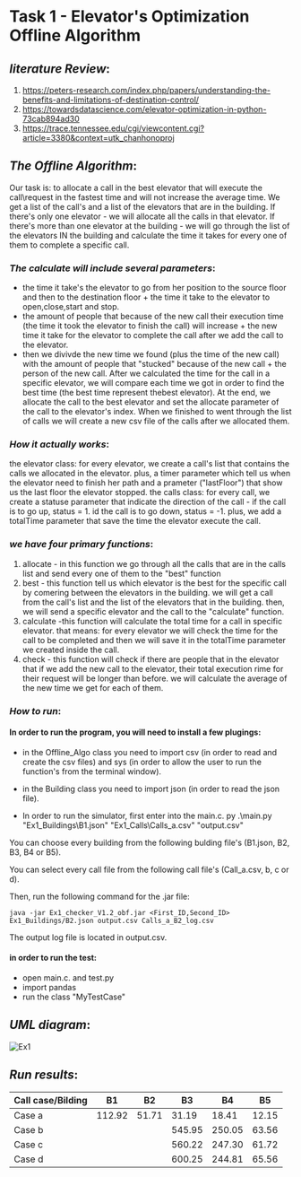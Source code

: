 # Task 1 - Elevator's Optimization Offline Algorithm 
## _literature Review_:
  1. https://peters-research.com/index.php/papers/understanding-the-benefits-and-limitations-of-destination-control/
  2. https://towardsdatascience.com/elevator-optimization-in-python-73cab894ad30
  3. https://trace.tennessee.edu/cgi/viewcontent.cgi?article=3380&context=utk_chanhonoproj

## _The Offline Algorithm_:
Our task is: to allocate a call in the best elevator that will execute the call\request in the fastest time and will not increase the average time.
We get a list of the call's and a list of the elevators that are in the building.
If there's only one elevator - we will allocate all the calls in that elevator.
If there's more than one elevator at the building - we will go through the list of the elevators IN the building and calculate the time it takes for every one of them to complete a specific call. 

### _The calculate will include several parameters_: 
- the time it take's the elevator to go from her position to the source floor and then to the destination floor + the time it take to the elevator to open,close,start and stop. 
- the amount of people that because of the new call their execution time (the time it took the elevator to finish the call) will increase + the new time it take for the elevator to complete the call after we add the call to the elevator.
- then we divivde the new time we found (plus the time of the new call) with the amount of people that "stucked" because of the new call + the person of the new call.
After we calculated the time for the call in a specific elevator, we will compare each time we got in order to find the best time (the best time represent thebest elevator).
At the end, we allocate the call to the best elevator and set the allocate parameter of the call to the elevator's index.
When we finished to went through the list of calls we will create a new csv file of the calls after we allocated them.

### _How it actually works_:
the elevator class: for every elevator, we create a call's list that contains the calls we allocated in the elevator. plus, a timer parameter which tell us when the elevator need to finish her path and a prameter ("lastFloor") that show us the last floor the elevator stopped.
the calls class: for every call, we create a statuse parameter that indicate the direction of the call - if the call is to go up, status = 1. id the call is to go down, status = -1. 
plus, we add a totalTime parameter that save the time the elevator execute the call. 

### _we have four primary functions_:
1. allocate - in this function we go through all the calls that are in the calls list and send every one of them to the "best" function
2. best - this function tell us which elevator is the best for the specific call by comering between the elevators in the building.
we will get a call from the call's list and the list of the elevators that in the building. then, we will send a specific elevator and the call to the "calculate" function.
3. calculate -this function will calculate the total time for a call in specific elevator.
that means: for every elevator we will check the time for the call to be completed and then we will save it in the totalTime parameter we created inside the call.
4. check - this function will check if there are people that in the elevator that if we add the new call to the elevator, their total execution rime for their request will be longer than before. we will calculate the average of the new time we get for each of them. 

### _How to run_:
#### In order to run the program, you will need to install a few plugings:
- in the Offline_Algo class  you need to import csv (in order to read and create the csv files) and sys (in order to allow the user to run the function's from the terminal window).
- in the Building class you need to import json (in order to read the json file).

- In order to run the simulator, first enter into the main.c.
    py .\main.py "Ex1_Buildings\B1.json" "Ex1_Calls\Calls_a.csv" "output.csv"
    
 You can choose every building from the following bulding file's (B1.json, B2, B3, B4 or B5).
 
 You can select every call file from the following call file's (Call_a.csv, b, c or d).
 
 Then, run the following command for the .jar file:

    java -jar Ex1_checker_V1.2_obf.jar <First_ID,Second_ID> Ex1_Buildings/B2.json output.csv Calls_a_B2_log.csv
    
 The output log file is located in output.csv.
 
#### in order to run the test: 
- open main.c. and test.py 
- import pandas
- run the class "MyTestCase"

## _UML diagram_: 
![Ex1](https://user-images.githubusercontent.com/93771702/142445572-4015aaeb-3348-4907-95de-53e74edc5612.png)

## _Run results_:

| Call case/Bilding | B1     | B2     | B3     | B4     | B5     |
|-------------------|--------|--------|--------|--------|--------|
|      Case a       | 112.92 |  51.71 |  31.19 |  18.41 |  12.15 |
|      Case b       |        |        | 545.95 | 250.05 | 63.56  |
|      Case c       |        |        | 560.22 | 247.30 | 61.72  |
|      Case d       |        |        | 600.25 | 244.81 | 65.56  |


